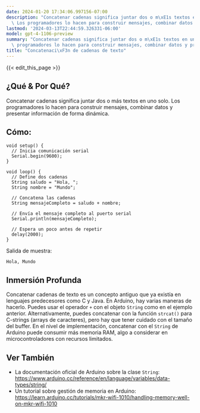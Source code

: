 ```yaml
---
date: 2024-01-20 17:34:06.997156-07:00
description: "Concatenar cadenas significa juntar dos o m\xE1s textos en uno solo.\
  \ Los programadores lo hacen para construir mensajes, combinar datos y presentar\u2026"
lastmod: '2024-03-13T22:44:59.326331-06:00'
model: gpt-4-1106-preview
summary: "Concatenar cadenas significa juntar dos o m\xE1s textos en uno solo. Los\
  \ programadores lo hacen para construir mensajes, combinar datos y presentar\u2026"
title: "Concatenaci\xF3n de cadenas de texto"
---
```


{{< edit_this_page >}}

## ¿Qué & Por Qué?
Concatenar cadenas significa juntar dos o más textos en uno solo. Los programadores lo hacen para construir mensajes, combinar datos y presentar información de forma dinámica.

## Cómo:
```Arduino
void setup() {
  // Inicia comunicación serial
  Serial.begin(9600);
}

void loop() {
  // Define dos cadenas
  String saludo = "Hola, ";
  String nombre = "Mundo";

  // Concatena las cadenas
  String mensajeCompleto = saludo + nombre;

  // Envía el mensaje completo al puerto serial
  Serial.println(mensajeCompleto);

  // Espera un poco antes de repetir
  delay(2000);
}
```
Salida de muestra:
```
Hola, Mundo
```

## Inmersión Profunda
Concatenar cadenas de texto es un concepto antiguo que ya existía en lenguajes predecesores como C y Java. En Arduino, hay varias maneras de hacerlo. Puedes usar el operador `+` con el objeto `String` como en el ejemplo anterior. Alternativamente, puedes concatenar con la función `strcat()` para C-strings (arrays de caracteres), pero hay que tener cuidado con el tamaño del buffer. En el nivel de implementación, concatenar con el `String` de Arduino puede consumir más memoria RAM, algo a considerar en microcontroladores con recursos limitados.

## Ver También
- La documentación oficial de Arduino sobre la clase `String`: https://www.arduino.cc/reference/en/language/variables/data-types/string/
- Un tutorial sobre gestión de memoria en Arduino: https://learn.arduino.cc/tutorials/mkr-wifi-1010/handling-memory-well-on-mkr-wifi-1010
